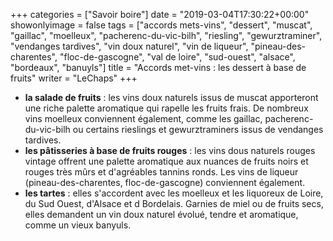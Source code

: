+++
categories = ["Savoir boire"]
date = "2019-03-04T17:30:22+00:00"
showonlyimage = false
tags = ["accords mets-vins", "dessert", "muscat", "gaillac", "moelleux", "pacherenc-du-vic-bilh", "riesling", "gewurztraminer", "vendanges tardives", "vin doux naturel", "vin de liqueur", "pineau-des-charentes", "floc-de-gascogne", "val de loire", "sud-ouest", "alsace", "bordeaux", "banuyls"]
title = "Accords met-vins : les dessert à base de fruits"
writer = "LeChaps"
+++

* **la salade de fruits** : les vins doux naturels issus de muscat apporteront une riche palette aromatique qui rapelle les fruits frais. De nombreux vins moelleux conviennent également, comme les gaillac, pacherenc-du-vic-bilh ou certains rieslings et gewurztraminers issus de vendanges tardives.
* **les pâtisseries à base de fruits rouges** : les vins dous naturels rouges vintage offrent une palette aromatique aux nuances de fruits noirs et rouges très mûrs et d'agréables tannins ronds. Les vins de liqueur (pineau-des-charentes, floc-de-gascogne) conviennent également.
* **les tartes** : elles s'accordent avec les moelleux et les liquoreux de Loire, du Sud Ouest, d'Alsace et d Bordelais. Garnies de miel ou de fruits secs, elles demandent un vin doux naturel évolué, tendre et aromatique, comme un vieux banyuls.
